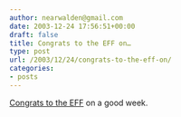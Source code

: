 ```yaml
---
author: nearwalden@gmail.com
date: 2003-12-24 17:56:51+00:00
draft: false
title: Congrats to the EFF on…
type: post
url: /2003/12/24/congrats-to-the-eff-on/
categories:
- posts
---
```


[Congrats to the EFF](//boingboing.net/2003_12_01_archive.html#107195573472919228') on a good week.



